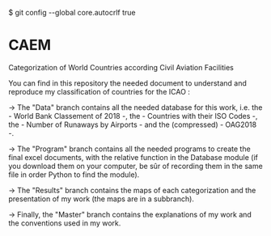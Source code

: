 $ git config --global core.autocrlf true

# CAEM
Categorization of World Countries according Civil Aviation Facilities

You can find in this repository the needed document to understand and reproduce my classification of countries for the ICAO :

-> The "Data" branch contains all the needed database for this work, i.e. the - World Bank Classement of 2018 -, the - Countries with their ISO Codes -, the - Number of Runaways by Airports - and the (compressed) - OAG2018 -.

-> The "Program" branch contains all the needed programs to create the final excel documents, with the relative function in the Database module (if you download them on your computer, be sûr of recording them in the same file in order Python to find the module).

-> The "Results" branch contains the maps of each categorization and the presentation of my work (the maps are in a subbranch).

-> Finally, the "Master" branch contains the explanations of my work and the conventions used in my work.
